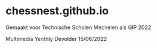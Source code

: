 # chessnest.github.io


Gemaakt voor Technische Scholen Mechelen als GIP 2022

Multimedia
Yenthly Devolder 15/06/2022

